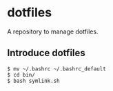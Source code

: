 # dotfiles
A repository to manage dotfiles.

## Introduce dotfiles

```
$ mv ~/.bashrc ~/.bashrc_default
$ cd bin/
$ bash symlink.sh
```
